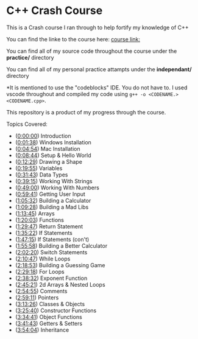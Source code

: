 # C++ Crash Course

This is a Crash course I ran through to help fortify my knowledge of C++

You can find the linke to the course here: [course link:](https://www.youtube.com/watch?v=vLnPwxZdW4Y)

You can find all of my source code throughout the course under the **practice/** directory

You can find all of my personal practice attampts under the **independant/** directory

*It is mentioned to use the "codeblocks" IDE. You do not have to. I used vscode throughout and compiled my code using `g++ -o <CODENAME.> <CODENAME.cpp>`.

This repository is a product of my progress through the course.

Topics Covered:

- ([0:00:00](https://www.youtube.com/watch?v=vLnPwxZdW4Y&t=0s)) Introduction
-  ([0:01:38](https://www.youtube.com/watch?v=vLnPwxZdW4Y&t=98s)) Windows Installation
-  ([0:04:54](https://www.youtube.com/watch?v=vLnPwxZdW4Y&t=294s)) Mac Installation
-  ([0:08:44](https://www.youtube.com/watch?v=vLnPwxZdW4Y&t=524s)) Setup & Hello World
-  ([0:12:29](https://www.youtube.com/watch?v=vLnPwxZdW4Y&t=749s)) Drawing a Shape
-  ([0:19:55](https://www.youtube.com/watch?v=vLnPwxZdW4Y&t=1195s)) Variables
-  ([0:31:43](https://www.youtube.com/watch?v=vLnPwxZdW4Y&t=1903s)) Data Types
-  ([0:39:15](https://www.youtube.com/watch?v=vLnPwxZdW4Y&t=2355s)) Working With Strings
-  ([0:49:00](https://www.youtube.com/watch?v=vLnPwxZdW4Y&t=2940s)) Working With Numbers
-  ([0:59:41](https://www.youtube.com/watch?v=vLnPwxZdW4Y&t=3581s)) Getting User Input
-  ([1:05:32](https://www.youtube.com/watch?v=vLnPwxZdW4Y&t=3932s)) Building a Calculator
-  ([1:09:28](https://www.youtube.com/watch?v=vLnPwxZdW4Y&t=4168s)) Building a Mad Libs
-  ([1:13:45](https://www.youtube.com/watch?v=vLnPwxZdW4Y&t=4425s)) Arrays
-  ([1:20:03](https://www.youtube.com/watch?v=vLnPwxZdW4Y&t=4803s)) Functions
-  ([1:29:47](https://www.youtube.com/watch?v=vLnPwxZdW4Y&t=5387s)) Return Statement
-  ([1:35:22](https://www.youtube.com/watch?v=vLnPwxZdW4Y&t=5722s)) If Statements
-  ([1:47:15](https://www.youtube.com/watch?v=vLnPwxZdW4Y&t=6435s)) If Statements (con't)
-  ([1:55:58](https://www.youtube.com/watch?v=vLnPwxZdW4Y&t=6958s)) Building a Better Calculator
-  ([2:02:20](https://www.youtube.com/watch?v=vLnPwxZdW4Y&t=7340s)) Switch Statements
-  ([2:10:47](https://www.youtube.com/watch?v=vLnPwxZdW4Y&t=7847s)) While Loops
-  ([2:18:53](https://www.youtube.com/watch?v=vLnPwxZdW4Y&t=8333s)) Building a Guessing Game
-  ([2:29:18](https://www.youtube.com/watch?v=vLnPwxZdW4Y&t=8958s)) For Loops
-  ([2:38:32](https://www.youtube.com/watch?v=vLnPwxZdW4Y&t=9512s)) Exponent Function
-  ([2:45:21](https://www.youtube.com/watch?v=vLnPwxZdW4Y&t=9921s)) 2d Arrays & Nested Loops
-  ([2:54:55](https://www.youtube.com/watch?v=vLnPwxZdW4Y&t=10495s)) Comments
-  ([2:59:11](https://www.youtube.com/watch?v=vLnPwxZdW4Y&t=10751s)) Pointers
-  ([3:13:26](https://www.youtube.com/watch?v=vLnPwxZdW4Y&t=11606s)) Classes & Objects
-  ([3:25:40](https://www.youtube.com/watch?v=vLnPwxZdW4Y&t=12340s)) Constructor Functions
-  ([3:34:41](https://www.youtube.com/watch?v=vLnPwxZdW4Y&t=12881s)) Object Functions
-  ([3:41:43](https://www.youtube.com/watch?v=vLnPwxZdW4Y&t=13303s)) Getters & Setters
-  ([3:54:04](https://www.youtube.com/watch?v=vLnPwxZdW4Y&t=14044s)) Inheritance